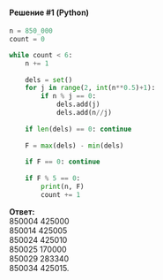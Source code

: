 #### Решение #1 (Python)
```python
n = 850_000
count = 0

while count < 6:
	n += 1
	
	dels = set()
	for j in range(2, int(n**0.5)+1):
		if n % j == 0:
			dels.add(j)
			dels.add(n//j)
	
	if len(dels) == 0: continue
	
	F = max(dels) - min(dels)
	
	if F == 0: continue
	
	if F % 5 == 0:
		print(n, F)
		count += 1
```

**Ответ:**<br>
850004 425000<br>
850014 425005<br>
850024 425010<br>
850025 170000<br>
850029 283340<br>
850034 425015.
